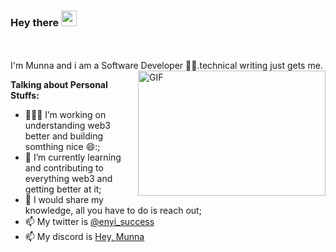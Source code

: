 
### Hey there <img src="https://media.giphy.com/media/hvRJCLFzcasrR4ia7z/giphy.gif" width="25px">

<br />
<br />
I'm Munna and i am a Software Developer 🚀🚀.technical writing just gets me.
<br/>
 <img align="right" alt="GIF" src="https://c.tenor.com/AlUkiGkR2j8AAAAM/new-game-ahagon-umiko-programming.gif" width="300" height="200" />

**Talking about Personal Stuffs:**

- 👨🏽‍💻 I’m working on understanding web3 better and building somthing nice 😄:;
- 🌱 I’m currently learning and contributing to everything web3 and getting better at it; 
- 💬 I would share my knowledge, all you have to do is reach out;
- 📫 My twitter is [@enyi_success](https://twitter.com/enyi_success)
- 📫 My discord is [Hey, Munna](https://discord.com/users/Munna20#4311)
